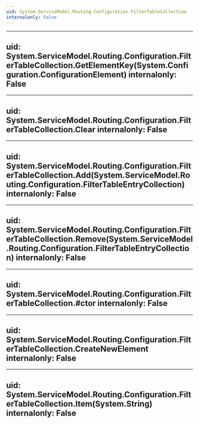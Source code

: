 ```yaml
---
uid: System.ServiceModel.Routing.Configuration.FilterTableCollection
internalonly: False
---
```


---
uid: System.ServiceModel.Routing.Configuration.FilterTableCollection.GetElementKey(System.Configuration.ConfigurationElement)
internalonly: False
---

---
uid: System.ServiceModel.Routing.Configuration.FilterTableCollection.Clear
internalonly: False
---

---
uid: System.ServiceModel.Routing.Configuration.FilterTableCollection.Add(System.ServiceModel.Routing.Configuration.FilterTableEntryCollection)
internalonly: False
---

---
uid: System.ServiceModel.Routing.Configuration.FilterTableCollection.Remove(System.ServiceModel.Routing.Configuration.FilterTableEntryCollection)
internalonly: False
---

---
uid: System.ServiceModel.Routing.Configuration.FilterTableCollection.#ctor
internalonly: False
---

---
uid: System.ServiceModel.Routing.Configuration.FilterTableCollection.CreateNewElement
internalonly: False
---

---
uid: System.ServiceModel.Routing.Configuration.FilterTableCollection.Item(System.String)
internalonly: False
---
